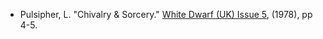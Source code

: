 * Pulsipher, L. "Chivalry & Sorcery." [White Dwarf (UK) Issue 5](/wd-uk/wd-uk-005-1978-02.md#chivalry--sorcery), (1978), pp 4-5.